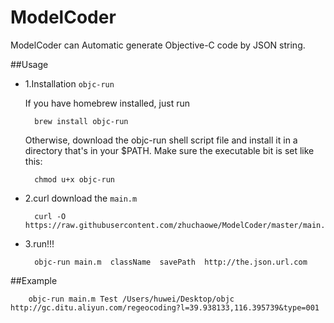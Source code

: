 ModelCoder
==========

ModelCoder can Automatic generate Objective-C code by JSON string.


##Usage

	
* 1.Installation `objc-run`

	If you have homebrew installed, just run

		brew install objc-run
		
	Otherwise, download the objc-run shell script file and install it in a directory that's in your $PATH. Make sure the executable bit is set like this:

		chmod u+x objc-run

* 2.curl download the `main.m`

		curl -O https://raw.githubusercontent.com/zhuchaowe/ModelCoder/master/main.m
		
* 3.run!!!
		
		objc-run main.m  className  savePath  http://the.json.url.com

##Example

		objc-run main.m Test /Users/huwei/Desktop/objc http://gc.ditu.aliyun.com/regeocoding?l=39.938133,116.395739&type=001

